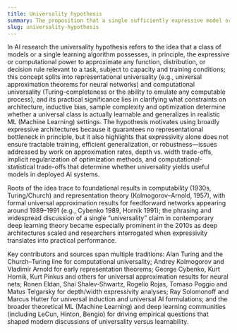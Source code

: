 ```yaml
---
title: Universality hypothesis
summary: The proposition that a single sufficiently expressive model or computational architecture can represent or learn any target function or optimal policy given enough capacity, data, and suitable training procedures.
slug: universality-hypothesis
---
```


In AI research the universality hypothesis refers to the idea that a class of models or a single learning algorithm possesses, in principle, the expressive or computational power to approximate any function, distribution, or decision rule relevant to a task, subject to capacity and training conditions; this concept splits into representational universality (e.g., universal approximation theorems for neural networks) and computational universality (Turing-completeness or the ability to emulate any computable process), and its practical significance lies in clarifying what constraints on architecture, inductive bias, sample complexity and optimization determine whether a universal class is actually learnable and generalizes in realistic ML (Machine Learning) settings. The hypothesis motivates using broadly expressive architectures because it guarantees no representational bottleneck in principle, but it also highlights that expressivity alone does not ensure tractable training, efficient generalization, or robustness—issues addressed by work on approximation rates, depth vs. width trade-offs, implicit regularization of optimization methods, and computational-statistical trade-offs that determine whether universality yields useful models in deployed AI systems.

Roots of the idea trace to foundational results in computability (1930s, Turing/Church) and representation theory (Kolmogorov–Arnold, 1957), with formal universal approximation results for feedforward networks appearing around 1989–1991 (e.g., Cybenko 1989, Hornik 1991); the phrasing and widespread discussion of a single “universality” claim in contemporary deep learning theory became especially prominent in the 2010s as deep architectures scaled and researchers interrogated when expressivity translates into practical performance.

Key contributors and sources span multiple traditions: Alan Turing and the Church–Turing line for computational universality; Andrey Kolmogorov and Vladimir Arnold for early representation theorems; George Cybenko, Kurt Hornik, Kurt Pinkus and others for universal approximation results for neural nets; Ronen Eldan, Shai Shalev‑Shwartz, Rogelio Rojas, Tomaso Poggio and Matus Telgarsky for depth/width expressivity analyses; Ray Solomonoff and Marcus Hutter for universal induction and universal AI formulations; and the broader theoretical ML (Machine Learning) and deep learning communities (including LeCun, Hinton, Bengio) for driving empirical questions that shaped modern discussions of universality versus learnability.